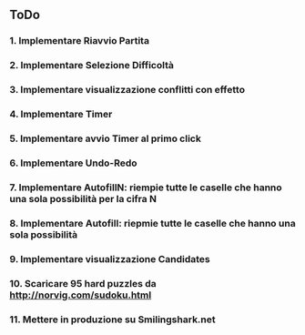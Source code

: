 ## ToDo

### 1. Implementare Riavvio Partita
### 2. Implementare Selezione Difficoltà
### 3. Implementare visualizzazione conflitti con effetto
### 4. Implementare Timer
### 5. Implementare avvio Timer al primo click
### 6. Implementare Undo-Redo
### 7. Implementare AutofillN: riempie tutte le caselle che hanno una sola possibilità per la cifra N
### 8. Implementare Autofill: riepmie tutte le caselle che hanno una sola possibilità
### 9. Implementare visualizzazione Candidates
### 10. Scaricare 95 hard puzzles da http://norvig.com/sudoku.html
### 11. Mettere in produzione su Smilingshark.net

